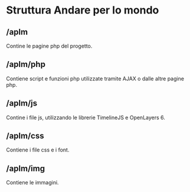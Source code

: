 # Struttura Andare per lo mondo
## /aplm
Contine le pagine php del progetto.
## /aplm/php
Contiene script e funzioni php utilizzate tramite AJAX o dalle altre pagine php.
## /aplm/js
Contine i file js, utilizzando le librerie TimelineJS e OpenLayers 6.
## /aplm/css
Contiene i file css e i font.
## /aplm/img
Contiene le immagini.
